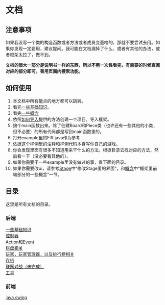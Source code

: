 # 文档

## 注意事项

如果我没写一个类的构造函数或者方法或者成员变量啥的，那就不要尝试去用。如果你发现一定要用，建议提问。我可能在文档漏掉了什么，或者有其他的办法，或者框架太拉了，做不到。

**文档的很大一部分是说明书一样的东西，所以不用一次性看完，有需要的时候查阅对应的部分即可。善用页面内搜索功能。**

## 如何使用 

1. 本文档中所有能点的地方都可以跳转。
2. 看完[一些基础知识](engine/Basic-Requirements.md)。
3. 看完[一些概念](Concepts.md)
4. 依照[如何导入]()提供的方法创建一个项目，导入框架。
5. 搞个main函数出来。除了创建Board和Piece类（也许还有一些其他的小类，但不必要）的所有代码都是写到main函数里的。
6. 打开example里的FIR.java作为参考
7. 依据这个样例里的注释和样例代码本身写你自己的游戏。
8. 你会发现里面有很多不知道用来干什么的方法。根据目录去找对应的方法，然后看一下（没必要看其他的）。
9. 如果你需要干一些example里没有做过的事，看下面的目录。
10. 如果你需要改ui，请参考[Stage](display/Stage.md)中“修改Stage里的界面“，和[概念](Concepts.md)中“框架里前端部分的一些概念”一节。

## 目录

这里是所有文档的目录。

### 后端

[一些基础知识](engine/Basic-Requirements.md)  
[控制器](engine/Game.md)  
[Action和Event](engine/Action-and-Event.md)  
[棋盘相关](engine/Board-Grid-and-Piece.md)  
[玩家，玩家管理器，以及排行榜相关](engine/Player.md)  
[存档](engine/Save-and-Saver.md)  
[联网对战（未完成）](engine/Socket.md)  
[工具](engine/Util.md)

### 前端

[java swing](display/swing.md)